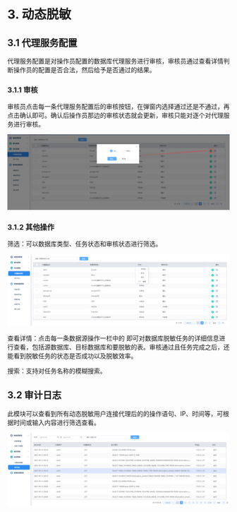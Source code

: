 # 3. 动态脱敏

## 3.1 代理服务配置

代理服务配置是对操作员配置的数据库代理服务进行审核，审核员通过查看详情判断操作员的配置是否合法，然后给予是否通过的结果。

### 3.1.1 审核

审核员点击每一条代理服务配置后的审核按钮，在弹窗内选择通过还是不通过，再点击确认即可。确认后操作员那边的审核状态就会更新，审核只能对逐个对代理服务进行审核。

![](/images/operation/audit/ddm/ddm_1.png)

### 3.1.2 其他操作

筛选：可以数据库类型、任务状态和审核状态进行筛选。

  ![](/images/operation/audit/ddm/ddm_2.png)

查看详情：点击每一条数据源操作一栏中的  即可对数据库脱敏任务的详细信息进行查看，包括源数据库、目标数据库和要脱敏的表。审核通过且任务完成之后，还能看到脱敏任务的状态是否成功以及脱敏效率。

搜索：支持对任务名称的模糊搜索。

## 3.2 审计日志

此模块可以查看到所有动态脱敏用户连接代理后的的操作语句、IP、时间等，可根据时间或输入内容进行筛选查看。

![](/images/operation/audit/ddm/ddm_3.png)

 
